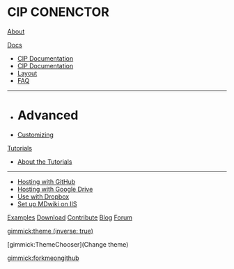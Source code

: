 # CIP CONENCTOR

[About](index.md)

[Docs]()

  * [CIP Documentation](docs/pages/cipDocumentation.md)
  * [CIP Documentation](docs/pages/codeDocumentation.md)
  * [Layout](pages/layout.md)
  * [FAQ](pages/faq.md)
  - - - -
  * # Advanced
  * [Customizing](pages/customizing.md)


[Tutorials]()

  * [About the Tutorials](pages/tutorials.md)
  - - - -
  * [Hosting with GitHub](pages/tutorials/github.md)
  * [Hosting with Google Drive](pages/tutorials/drive.md)
  * [Use with Dropbox](pages/tutorials/dropbox.md)
  * [Set up MDwiki on IIS](pages/tutorials/iis/iis.md)

[Examples](pages/examples.md)
[Download](pages/download.md)
[Contribute](pages/contribute/index.md)
[Blog](pages/blog.md)
[Forum](pages/forum.md)


[gimmick:theme (inverse: true)](simplex)

[gimmick:ThemeChooser](Change theme)

[gimmick:forkmeongithub](http://github.com/Dynalon/mdwiki/)

<!-- counter pixel for counting visitors -->
<!-- <img src="http://stats.markdown.io/mdwiki_info.gif" style="display:none;"/> -->

<script type="text/javascript">

  var _gaq = _gaq || [];
  _gaq.push(['_setAccount', 'UA-44627253-1']);
  _gaq.push(['_trackPageview']);

  (function() {
    var ga = document.createElement('script'); ga.type = 'text/javascript'; ga.async = true;
    ga.src = ('https:' == document.location.protocol ? 'https://ssl' : 'http://www') + '.google-analytics.com/ga.js';
    var s = document.getElementsByTagName('script')[0]; s.parentNode.insertBefore(ga, s);
  })();

</script>
